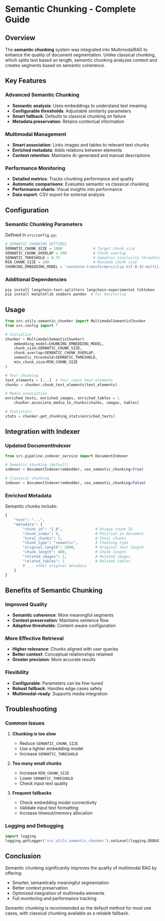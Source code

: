 # Semantic Chunking - Complete Guide

## Overview

The **semantic chunking** system was integrated into MultimodalRAG to enhance the quality of document segmentation. Unlike classical chunking, which splits text based on length, semantic chunking analyzes content and creates segments based on semantic coherence.

## Key Features

### Advanced Semantic Chunking

* **Semantic analysis**: Uses embeddings to understand text meaning
* **Configurable thresholds**: Adjustable similarity parameters
* **Smart fallback**: Defaults to classical chunking on failure
* **Metadata preservation**: Retains contextual information

### Multimodal Management

* **Smart association**: Links images and tables to relevant text chunks
* **Enriched metadata**: Adds relations between elements
* **Context retention**: Maintains AI-generated and manual descriptions

### Performance Monitoring

* **Detailed metrics**: Tracks chunking performance and quality
* **Automatic comparisons**: Evaluates semantic vs classical chunking
* **Performance charts**: Visual insights into performance
* **Data export**: CSV export for external analysis

## Configuration

### Semantic Chunking Parameters

Defined in `src/config.py`:

```python
# SEMANTIC CHUNKING SETTINGS
SEMANTIC_CHUNK_SIZE = 1000              # Target chunk size
SEMANTIC_CHUNK_OVERLAP = 200            # Chunk overlap
SEMANTIC_THRESHOLD = 0.75               # Semantic similarity threshold
MIN_CHUNK_SIZE = 100                    # Minimum chunk size
CHUNKING_EMBEDDING_MODEL = "sentence-transformers/clip-ViT-B-32-multilingual-v1"
```

### Additional Dependencies

```bash
pip install langchain-text-splitters langchain-experimental tiktoken
pip install matplotlib seaborn pandas  # For monitoring
```

## Usage

```python
from src.utils.semantic_chunker import MultimodalSemanticChunker
from src.config import *

# Initialize
chunker = MultimodalSemanticChunker(
    embedding_model=CHUNKING_EMBEDDING_MODEL,
    chunk_size=SEMANTIC_CHUNK_SIZE,
    chunk_overlap=SEMANTIC_CHUNK_OVERLAP,
    semantic_threshold=SEMANTIC_THRESHOLD,
    min_chunk_size=MIN_CHUNK_SIZE
)

# Text chunking
text_elements = [...]  # Your input text elements
chunks = chunker.chunk_text_elements(text_elements)

# Media association
enriched_texts, enriched_images, enriched_tables = \
    chunker.associate_media_to_chunks(chunks, images, tables)

# Statistics
stats = chunker.get_chunking_stats(enriched_texts)
```

## Integration with Indexer

### Updated DocumentIndexer

```python
from src.pipeline.indexer_service import DocumentIndexer

# Semantic chunking (default)
indexer = DocumentIndexer(embedder, use_semantic_chunking=True)

# Classical chunking
indexer = DocumentIndexer(embedder, use_semantic_chunking=False)
```

### Enriched Metadata

Semantic chunks include:

```python
{
    "text": "...",
    "metadata": {
        "chunk_id": "1_0",               # Unique chunk ID
        "chunk_index": 0,                # Position in document
        "total_chunks": 5,               # Total chunks
        "chunk_type": "semantic",        # Chunking type
        "original_length": 2000,         # Original text length
        "chunk_length": 400,             # Chunk length
        "related_images": 2,             # Related images
        "related_tables": 1              # Related tables
        # ... other original metadata
    }
}
```

## Benefits of Semantic Chunking

### Improved Quality

* **Semantic coherence**: More meaningful segments
* **Context preservation**: Maintains sentence flow
* **Adaptive thresholds**: Content-aware configuration

### More Effective Retrieval

* **Higher relevance**: Chunks aligned with user queries
* **Better context**: Conceptual relationships retained
* **Greater precision**: More accurate results

### Flexibility

* **Configurable**: Parameters can be fine-tuned
* **Robust fallback**: Handles edge cases safely
* **Multimodal-ready**: Supports media integration

## Troubleshooting

### Common Issues

1. **Chunking is too slow**

   * Reduce `SEMANTIC_CHUNK_SIZE`
   * Use a lighter embedding model
   * Increase `SEMANTIC_THRESHOLD`

2. **Too many small chunks**

   * Increase `MIN_CHUNK_SIZE`
   * Lower `SEMANTIC_THRESHOLD`
   * Check input text quality

3. **Frequent fallbacks**

   * Check embedding model connectivity
   * Validate input text formatting
   * Increase timeout/memory allocation

### Logging and Debugging

```python
import logging
logging.getLogger('src.utils.semantic_chunker').setLevel(logging.DEBUG)
```

## Conclusion

Semantic chunking significantly improves the quality of multimodal RAG by offering:

* Smarter, semantically meaningful segmentation
* Better context preservation
* Optimized integration of multimedia elements
* Full monitoring and performance tracking

Semantic chunking is recommended as the default method for most use cases, with classical chunking available as a reliable fallback.
